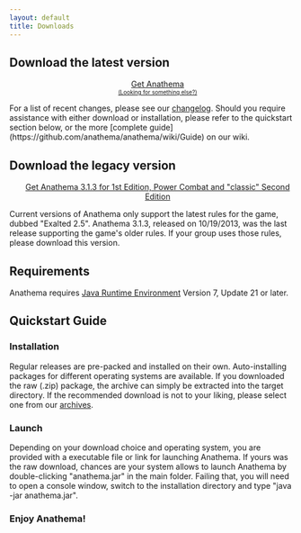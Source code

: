 ```yaml
---
layout: default
title: Downloads
---
```

## Download the latest version

<ul><center>
	<a class="linkToLatestVersion" href="http://anathema.butatopanto.de:8081/full/">
		<span>Get Anathema</span>
		<span class="latestVersion"> </span>
	</a>
	<br/>
	<a href="http://anathema.butatopanto.de:8081/full" style="font-size:x-small">(Looking for something else?)</a>
	</center></ul>
For a list of recent changes, please see our <a class="linkToChangelog" href="https://github.com/anathema/anathema/blob/master/Development_Documentation/Distribution/English/versions.md">changelog</a>.  
Should you require assistance with either download or installation, please refer to the quickstart section below,
or the more [complete guide](https://github.com/anathema/anathema/wiki/Guide) on our wiki.

## Download the legacy version
<ul><center><a href="http://anathema.butatopanto.de:8081/full/3.1.3/Anathema_v3.1.3.zip">Get Anathema 3.1.3 for 1st Edition, Power Combat and "classic" Second Edition</a></center></ul>
Current versions of Anathema only support the latest rules for the game, dubbed "Exalted 2.5".
Anathema 3.1.3, released on 10/19/2013, was the last release supporting the game's older rules. If your group uses those rules, please download this version.

## Requirements
Anathema requires [Java Runtime Environment](http://www.java.com) Version 7, Update 21 or later.

## Quickstart Guide

### Installation
Regular releases are pre-packed and installed on their own. Auto-installing packages for different operating systems are available.
If you downloaded the raw (.zip) package, the archive can simply be extracted into the target directory.
If the recommended download is not to your liking, please select one from our <a href="anathema.butatopanto.de:8081/full">archives</a>.

### Launch
Depending on your download choice and operating system, you are provided with a executable file or link for launching Anathema.
If yours was the raw download, chances are your system allows to launch Anathema by double-clicking "anathema.jar" in the main folder.
Failing that, you will need to open a console window, switch to the installation directory and type "java -jar anathema.jar".

### Enjoy Anathema!
